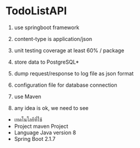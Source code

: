 # TodoListAPI
1. use springboot framework

2. content-type is application/json

3. unit testing coverage at least 60% / package

4. store data to PostgreSQL*

5. dump request/response to log file as json format

6. configuration file for database connection

7. use Maven

8. any idea is ok, we need to see

- เทคโนโลยีที่ใช้
- Project maven Project
- Language Java version 8
- Spring Boot 2.1.7

